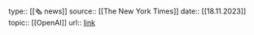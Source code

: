 type:: [[🗞 news]]
source:: [[The New York Times]] 
date:: [[18.11.2023]]
topic:: [[OpenAI]]
url:: [link](https://www.nytimes.com/2023/11/17/technology/openai-sam-altman-ousted.html)
